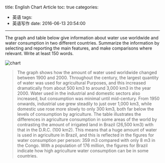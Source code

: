 title: English Chart Article
toc: true
categories:
  - 英语
tags:
  - 英语写作
date: 2016-06-13 20:54:00
---

The graph and table below give information about water use worldwide and water consumption in two different countries. Summarize the information by selecting and reporting the main features, and make comparisons where relevant.
Write at least 150 words.
<!-- more -->
![chart](chart.png)

>The graph shows how the amount of water used worldwide changed between 1900 and 2000.
>Throughout the century, the largest quantity of water was used for agricultural Purposes, and this increased dramatically from about 500 km3 to around 3,000 km3 in the year 2000. Water used in the industrial and domestic sectors also increased, but consumption was minimal until mid-century. From 1950 onwards, industrial use grew steadily to just over 1,000 km3, while domestic use rose more slowly to only 300 km3, both far below the levels of consumption by agriculture.
>The table illustrates the differences in agriculture consumption in some areas of the world by contrasting the amount of irrigated land in Brazil (26,500 km3) with that in the D.R.C. (100 km2). This means that a huge amount of water is used in agriculture in Brazil, and this is reflected in the figures for water consumption per person: 359 m3 compared with only 8 m3 in the Congo. With a population of 176 million, the figures for Brazil indicate how high agriculture water consumption can be in some countries.
